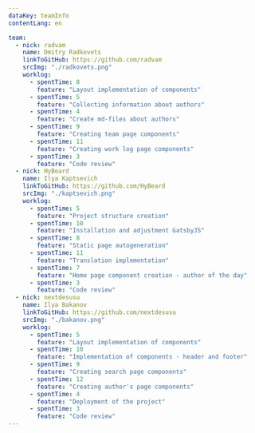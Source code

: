 ```yaml
---
dataKey: teamInfo
contentLang: en

team:
  - nick: radvam
    name: Dmitry Radkovets
    linkToGitHub: https://github.com/radvam
    srcImg: "./radkovets.png"
    worklog:
      - spentTime: 8
        feature: "Layout implementation of components"
      - spentTime: 5
        feature: "Collecting information about authors"
      - spentTime: 4
        feature: "Create md-files about authors"
      - spentTime: 9
        feature: "Creating team page components"
      - spentTime: 11
        feature: "Creating work log page components"
      - spentTime: 3
        feature: "Code review"
  - nick: HyBeard
    name: Ilya Kaptsevich
    linkToGitHub: https://github.com/HyBeard
    srcImg: "./kaptsevich.png"
    worklog:
      - spentTime: 5
        feature: "Project structure creation"
      - spentTime: 10
        feature: "Installation and adjustment GatsbyJS"
      - spentTime: 8
        feature: "Static page autogeneration"
      - spentTime: 11
        feature: "Translation implementation"
      - spentTime: 7
        feature: "Home page component creation - author of the day"
      - spentTime: 3
        feature: "Code review"
  - nick: nextdesusu
    name: Ilya Bakanov
    linkToGitHub: https://github.com/nextdesusu
    srcImg: "./bakanov.png"
    worklog:
      - spentTime: 5
        feature: "Layout implementation of components"
      - spentTime: 10
        feature: "Implementation of components - header and footer"
      - spentTime: 9
        feature: "Creating search page components"
      - spentTime: 12
        feature: "Creating author's page components"
      - spentTime: 4
        feature: "Deployment of the project"
      - spentTime: 3
        feature: "Code review"
---
```

